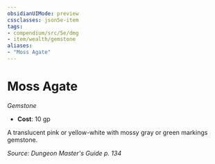 ```yaml
---
obsidianUIMode: preview
cssclasses: json5e-item
tags:
- compendium/src/5e/dmg
- item/wealth/gemstone
aliases: 
- "Moss Agate"
---
```

# Moss Agate
*Gemstone*  

- **Cost**: 10 gp

A translucent pink or yellow-white with mossy gray or green markings gemstone.

*Source: Dungeon Master's Guide p. 134*